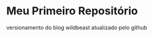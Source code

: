 Meu Primeiro Repositório
========================

versionamento do blog wildbeast
atualizado pelo github
